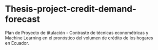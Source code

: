 # Thesis-project-credit-demand-forecast
 Plan de Proyecto de titulación - Contraste de técnicas econométricas y Machine Learning en el pronóstico del volumen de crédito de los hogares en Ecuador.
